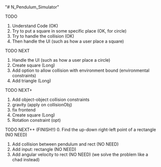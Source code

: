 "# N_Pendulum_Simulator" 

TODO 
1. Understand Code (OK)
2. Try to put a square in some specific place (OK, for circle) 
3. Try to handle the collision (OK)
4. Then handle the UI (such as how a user place a square)



TODO NEXT 
1. Handle the UI (such as how a user place a circle)
2. Create square (Long)
3. Add option to allow collision with environment bound (environmental constraints)
4. Add triangle (Long)

TODO NEXT+
1. Add object-object collision constraints
2. gravity (apply on collisionObj)
2. fix frontend 
3. Create square (Long)
4. Rotation constraint (opt)

TODO NEXT++ (FINISH!!) 
0. Find the up-down right-left point of a rectangle (NO NEED)
1. Add collision between pendulum and rect (NO NEED) 
2. Add input: rectangle (NO NEED) 
3. Add angular velocity to rect (NO NEED) 
(we solve the problem like a chad instead)

